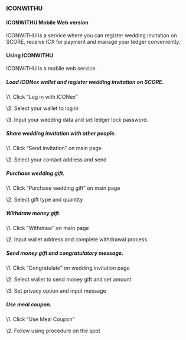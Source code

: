 ### ICONWITHU

#### ICONWITHU Mobile Web version

 

ICONWITHU is a service where you can register wedding invitation on SCORE, receive ICX for payment and manage your ledger conveniently.





#### Using ICONWITHU

ICONWITHU is a mobile web service.

 

 

##### Load ICONex wallet and register wedding invitation on SCORE.

 

\1.     Click “Log in with ICONex”



 

\2.     Select your wallet to log in



 

\3.     Input your wedding data and set ledger lock password.



 

 

##### Share wedding invitation with other people.

 

\1.     Click “Send invitation” on main page



 

\2.     Select your contact address and send



 

 

##### Purchase wedding gift.

 

\1.     Click “Purchase wedding gift” on main page



 

\2.     Select gift type and quantity



 

 

##### Withdraw money gift.

 

\1.     Click “Withdraw” on main page



 

\2.     Input wallet address and complete withdrawal process



 

 

##### Send money gift and congratulatory message.

 

\1.     Click “Congratulate” on wedding invitation page



 

\2.     Select wallet to send money gift and set amount



 

\3.     Set privacy option and input message



 

 

##### Use meal coupon.

 

\1.     Click “Use Meal Coupon” 



 

\2.     Follow using procedure on the spot





